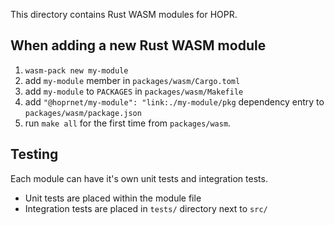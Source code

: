 This directory contains Rust WASM modules for HOPR.

## When adding a new Rust WASM module

1. `wasm-pack new my-module`
2. add `my-module` member in `packages/wasm/Cargo.toml`
3. add `my-module` to `PACKAGES` in `packages/wasm/Makefile`
4. add `"@hoprnet/my-module": "link:./my-module/pkg` dependency entry to `packages/wasm/package.json`
5. run `make all` for the first time from `packages/wasm`.

## Testing

Each module can have it's own unit tests and integration tests.

- Unit tests are placed within the module file
- Integration tests are placed in `tests/` directory next to `src/`
